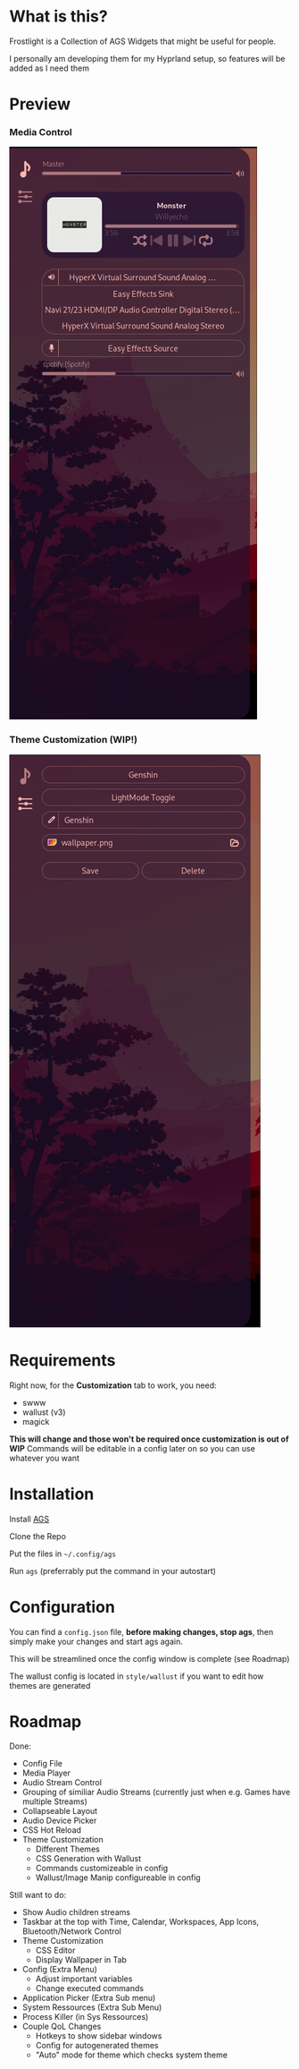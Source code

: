 # What is this?

Frostlight is a Collection of AGS Widgets that might be useful for people.

I personally am developing them for my Hyprland setup, so features will be added as I need them

# Preview

### Media Control

![](assets/20240820_164821_image.png)

### Theme Customization (WIP!)

![](assets/20240820_164838_image.png)

# Requirements

Right now, for the **Customization** tab to work, you need:

- swww
- wallust (v3)
- magick

**This will change and those won't be required once customization is out of WIP**
Commands will be editable in a config later on so you can use whatever you want

# Installation

Install [AGS](https://aylur.github.io/ags-docs/config/installation/)

Clone the Repo

Put the files in `~/.config/ags`

Run `ags` (preferrably put the command in your autostart)

# Configuration

You can find a `config.json` file, **before making changes, stop ags**, then simply make your changes and start ags again.

This will be streamlined once the config window is complete (see Roadmap)

The wallust config is located in `style/wallust` if you want to edit how themes are generated

# Roadmap

Done:

- Config File
- Media Player
- Audio Stream Control
- Grouping of similiar Audio Streams (currently just when e.g. Games have multiple Streams)
- Collapseable Layout
- Audio Device Picker
- CSS Hot Reload
- Theme Customization
  - Different Themes
  - CSS Generation with Wallust
  - Commands customizeable in config
  - Wallust/Image Manip configureable in config

Still want to do:

- Show Audio children streams
- Taskbar at the top with Time, Calendar, Workspaces, App Icons, Bluetooth/Network Control
- Theme Customization
  - CSS Editor
  - Display Wallpaper in Tab
- Config (Extra Menu)
  - Adjust important variables
  - Change executed commands
- Application Picker (Extra Sub menu)
- System Ressources (Extra Sub Menu)
- Process Killer (in Sys Ressources)
- Couple QoL Changes
  - Hotkeys to show sidebar windows
  - Config for autogenerated themes
  - "Auto" mode for theme which checks system theme
